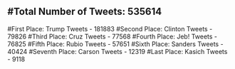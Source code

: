 #Total Number of Tweets: 535614 
---
#First Place: Trump Tweets - 181883
#Second Place: Clinton Tweets - 79826
#Third Place: Cruz Tweets - 77568
#Fourth Place: Jeb! Tweets - 76825
#Fifth Place: Rubio Tweets - 57651
#Sixth Place: Sanders Tweets - 40424
#Seventh Place: Carson Tweets - 12319
#Last Place: Kasich Tweets - 9118
